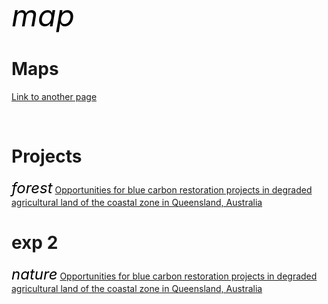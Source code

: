 

<meta name="viewport" content="width=device-width, initial-scale=1">
<link rel="stylesheet" href="https://fonts.googleapis.com/icon?family=Material+Icons">


<i class="material-icons" style="font-size:48px;color:black;">map</i>
# Maps
<p>
<a href="./map1.html">Link to another page</a>
</p>
<br>

# Projects

<p>
<i class="material-icons" style="font-size:24px;color:black;">forest</i>
<a href="https://link.springer.com/content/pdf/10.1007/s10113-022-02013-y.pdf">Opportunities for blue carbon restoration projects in degraded
agricultural land of the coastal zone in Queensland, Australia</a>
</p>

# exp 2
<i class="material-icons" style="font-size:24px;color:black;">nature</i>
<a href="https://link.springer.com/content/pdf/10.1007/s10113-022-02013-y.pdf">Opportunities for blue carbon restoration projects in degraded
agricultural land of the coastal zone in Queensland, Australia</a>



